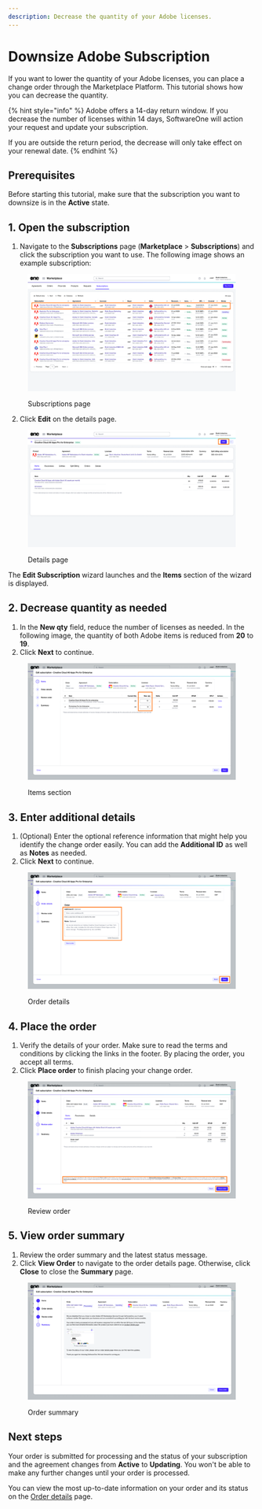 ```yaml
---
description: Decrease the quantity of your Adobe licenses.
---
```


# Downsize Adobe Subscription

If you want to lower the quantity of your Adobe licenses, you can place a change order through the Marketplace Platform. This tutorial shows how you can decrease the quantity.&#x20;

{% hint style="info" %}
Adobe offers a 14-day return window. If you decrease the number of licenses within 14 days, SoftwareOne will action your request and update your subscription.&#x20;

If you are outside the return period, the decrease will only take effect on your renewal date.&#x20;
{% endhint %}

## Prerequisites

Before starting this tutorial, make sure that the subscription you want to downsize is in the **Active** state.

## 1. Open the subscription

1. Navigate to the **Subscriptions** page (**Marketplace** > **Subscriptions**) and click the subscription you want to use. The following image shows an example subscription:

<figure><img src="../../../.gitbook/assets/Subscriptions page (1).png" alt=""><figcaption><p>Subscriptions page</p></figcaption></figure>

2. Click **Edit** on the details page.

<figure><img src="../../../.gitbook/assets/SubscriptionDetails (1).png" alt=""><figcaption><p>Details page</p></figcaption></figure>

The **Edit Subscription** wizard launches and the **Items** section of the wizard is displayed.

## 2. Decrease quantity as needed

1. In the **New qty** field, reduce the number of licenses as needed. In the following image, the quantity of both Adobe items is reduced from **20** to **19**.
2. Click **Next** to continue.&#x20;

<figure><img src="../../../.gitbook/assets/ChangeQty.png" alt=""><figcaption><p>Items section</p></figcaption></figure>

## 3. Enter additional details

1. (Optional) Enter the optional reference information that might help you identify the change order easily. You can add the **Additional ID** as well as **Notes** as needed.&#x20;
2. Click **Next** to continue.&#x20;

<figure><img src="../../../.gitbook/assets/EditSubsReduceQty.png" alt=""><figcaption><p>Order details</p></figcaption></figure>

## 4. Place the order

1. Verify the details of your order. Make sure to read the terms and conditions by clicking the links in the footer. By placing the order, you accept all terms.
2. Click **Place order** to finish placing your change order.

<figure><img src="../../../.gitbook/assets/Revieworder-1.png" alt=""><figcaption><p>Review order</p></figcaption></figure>

## 5. View order summary

1. Review the order summary and the latest status message.&#x20;
2. Click **View Order** to navigate to the order details page. Otherwise, click **Close** to close the **Summary** page.

<figure><img src="../../../.gitbook/assets/EditSubsSummary.png" alt=""><figcaption><p>Order summary</p></figcaption></figure>

## Next steps

Your order is submitted for processing and the status of your subscription and the agreement changes from **Active** to **Updating**. You won't be able to make any further changes until your order is processed.

You can view the most up-to-date information on your order and its status on the [Order details](../../../modules/marketplace/orders/orders-interface.md#subscription-details) page.
